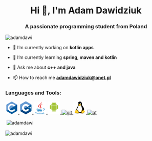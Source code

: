 <h1 align="center">Hi 👋, I'm Adam Dawidziuk</h1>
<h3 align="center">A passionate programming student from Poland</h3>

<p align="left"> <img src="https://komarev.com/ghpvc/?username=adamdawi&label=Profile%20views&color=0e75b6&style=flat" alt="adamdawi" /> </p>

- 🔭 I’m currently working on **kotlin apps**

- 🌱 I’m currently learning **spring, maven and kotlin**

- 💬 Ask me about **c++ and java**

- 📫 How to reach me **adamdawidziuk@onet.pl**

<p align="left">
</p>

<h3 align="left">Languages and Tools:</h3>
<p align="left"> 
  <a href="https://www.cprogramming.com/" target="_blank" rel="noreferrer"> <img src="https://raw.githubusercontent.com/devicons/devicon/master/icons/c/c-original.svg" alt="c" width="40" height="40"/> </a> 
  <a href="https://www.w3schools.com/cpp/" target="_blank" rel="noreferrer"> <img src="https://raw.githubusercontent.com/devicons/devicon/master/icons/cplusplus/cplusplus-original.svg" alt="cplusplus" width="40" height="40"/> </a>
  <a href="https://www.java.com" target="_blank" rel="noreferrer"> <img src="https://raw.githubusercontent.com/devicons/devicon/master/icons/java/java-original.svg" alt="java" width="40" height="40"/> </a>
  <a href="https://developer.android.com" target="_blank" rel="noreferrer"> <img src="https://raw.githubusercontent.com/devicons/devicon/master/icons/android/android-original-wordmark.svg" alt="android" width="40" height="40"/> </a> 
  <a href="https://git-scm.com/" target="_blank" rel="noreferrer"> <img src="https://www.vectorlogo.zone/logos/git-scm/git-scm-icon.svg" alt="git" width="40" height="40"/> </a> 
  <a href="https://www.linux.org/" target="_blank" rel="noreferrer"> <img src="https://raw.githubusercontent.com/devicons/devicon/master/icons/linux/linux-original.svg" alt="linux" width="40" height="40"/> </a>  
  <a href="https://www.qt.io/" target="_blank" rel="noreferrer"> <img src="https://upload.wikimedia.org/wikipedia/commons/0/0b/Qt_logo_2016.svg" alt="qt" width="40" height="40"/> </a> </p>

<p>&nbsp;<img align="center" src="https://github-readme-stats.vercel.app/api?username=adamdawi&show_icons=true&theme=dark&locale=en" alt="adamdawi" /></p>

<p><img align="center" src="https://github-readme-streak-stats.herokuapp.com/?user=adamdawi&theme=dark" alt="adamdawi" /></p>
